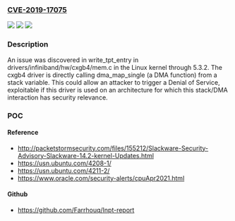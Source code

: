 ### [CVE-2019-17075](https://cve.mitre.org/cgi-bin/cvename.cgi?name=CVE-2019-17075)
![](https://img.shields.io/static/v1?label=Product&message=n%2Fa&color=blue)
![](https://img.shields.io/static/v1?label=Version&message=n%2Fa&color=blue)
![](https://img.shields.io/static/v1?label=Vulnerability&message=n%2Fa&color=brighgreen)

### Description

An issue was discovered in write_tpt_entry in drivers/infiniband/hw/cxgb4/mem.c in the Linux kernel through 5.3.2. The cxgb4 driver is directly calling dma_map_single (a DMA function) from a stack variable. This could allow an attacker to trigger a Denial of Service, exploitable if this driver is used on an architecture for which this stack/DMA interaction has security relevance.

### POC

#### Reference
- http://packetstormsecurity.com/files/155212/Slackware-Security-Advisory-Slackware-14.2-kernel-Updates.html
- https://usn.ubuntu.com/4208-1/
- https://usn.ubuntu.com/4211-2/
- https://www.oracle.com/security-alerts/cpuApr2021.html

#### Github
- https://github.com/Farrhouq/Inpt-report

